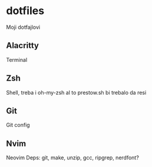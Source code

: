 # dotfiles
Moji dotfajlovi

## Alacritty
Terminal

## Zsh
Shell, treba i oh-my-zsh al to prestow.sh bi trebalo da resi

## Git
Git config

## Nvim
Neovim
Deps: git, make, unzip, gcc, ripgrep, nerdfont?

